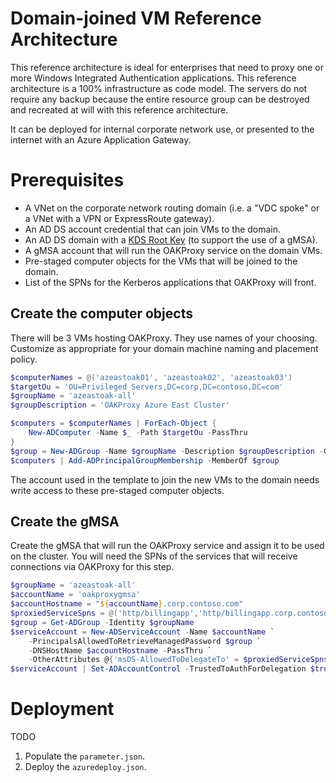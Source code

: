 # Domain-joined VM Reference Architecture

This reference architecture is ideal for enterprises that need to proxy one or more Windows Integrated Authentication applications. This reference architecture is a 100% infrastructure as code model. The servers do not require any backup because the entire resource group can be destroyed and recreated at will with this reference architecture.

It can be deployed for internal corporate network use, or presented to the internet with an Azure Application Gateway.

# Prerequisites

* A VNet on the corporate network routing domain (i.e. a "VDC spoke" or a VNet with a VPN or ExpressRoute gateway).
* An AD DS account credential that can join VMs to the domain.
* An AD DS domain with a [KDS Root Key](https://docs.microsoft.com/en-us/windows-server/security/group-managed-service-accounts/create-the-key-distribution-services-kds-root-key) (to support the use of a gMSA).
* A gMSA account that will run the OAKProxy service on the domain VMs.
* Pre-staged computer objects for the VMs that will be joined to the domain.
* List of the SPNs for the Kerberos applications that OAKProxy will front.

## Create the computer objects

There will be 3 VMs hosting OAKProxy. They use names of your choosing. Customize as appropriate for your domain machine naming and placement policy.

```powershell
$computerNames = @('azeastoak01', 'azeastoak02', 'azeastoak03')
$targetOu = 'OU=Privileged Servers,DC=corp,DC=contoso,DC=com'
$groupName = 'azeastoak-all'
$groupDescription = 'OAKProxy Azure East Cluster'

$computers = $computerNames | ForEach-Object {
    New-ADComputer -Name $_ -Path $targetOu -PassThru
}
$group = New-ADGroup -Name $groupName -Description $groupDescription -GroupScope Global -Path $targetOu -PassThru
$computers | Add-ADPrincipalGroupMembership -MemberOf $group
```

The account used in the template to join the new VMs to the domain needs write access to these pre-staged computer objects.

## Create the gMSA

Create the gMSA that will run the OAKProxy service and assign it to be used on the cluster. You will need the SPNs of the services that will receive connections via OAKProxy for this step.

```powershell
$groupName = 'azeastoak-all'
$accountName = 'oakproxygmsa'
$accountHostname = "${accountName}.corp.contoso.com"
$proxiedServiceSpns = @('http/billingapp','http/billingapp.corp.contoso.com', 'http/widgetsales.corp.contoso.com')
$group = Get-ADGroup -Identity $groupName
$serviceAccount = New-ADServiceAccount -Name $accountName `
    -PrincipalsAllowedToRetrieveManagedPassword $group `
    -DNSHostName $accountHostname -PassThru `
    -OtherAttributes @{'msDS-AllowedToDelegateTo' = $proxiedServiceSpns}
$serviceAccount | Set-ADAccountControl -TrustedToAuthForDelegation $true
```

# Deployment

TODO

1. Populate the `parameter.json`.
2. Deploy the `azuredeploy.json`.